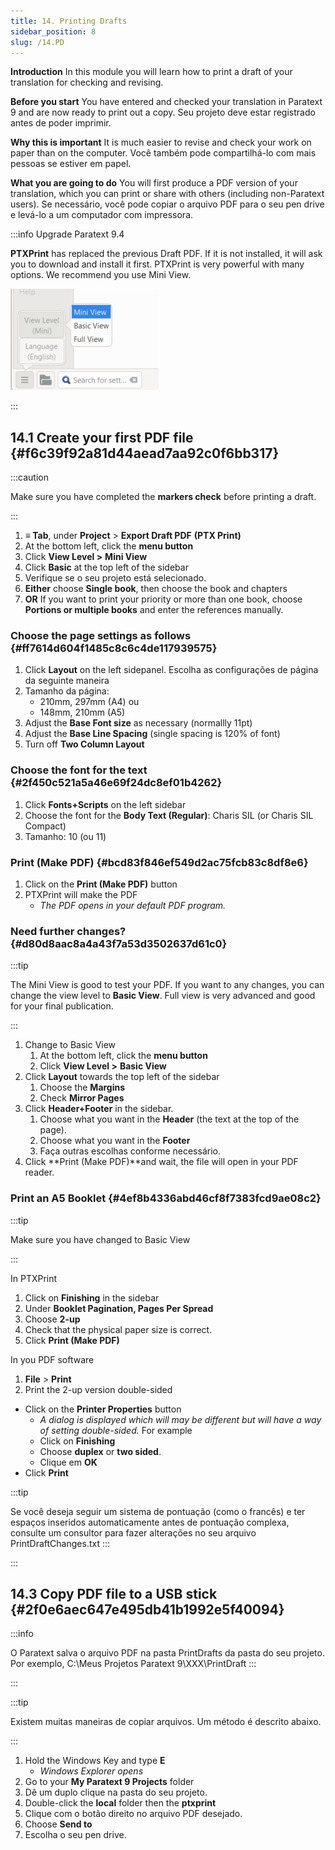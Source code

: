```yaml
---
title: 14. Printing Drafts
sidebar_position: 8
slug: /14.PD
---
```


**Introduction**  In this module you will learn how to print a draft of your translation for checking and revising.

**Before you start**  You have entered and checked your translation in Paratext 9 and are now ready to print out a copy. Seu projeto deve estar registrado antes de poder imprimir.

**Why this is important**  It is much easier to revise and check your work on paper than on the computer. Você também pode compartilhá-lo com mais pessoas se estiver em papel.

**What you are going to do**  You will first produce a PDF version of your translation, which you can print or share with others (including non-Paratext users). Se necessário, você pode copiar o arquivo PDF para o seu pen drive e levá-lo a um computador com impressora.

:::info Upgrade Paratext 9.4

<div class='notion-row'>
<div class='notion-column' style={{width: 'calc((100% - (min(32px, 4vw) * 1)) * 0.5)'}}>

**PTXPrint** has replaced the previous Draft PDF. If it is not installed, it will ask you to download and install it first. PTXPrint is very powerful with many options. We recommend you use Mini View.

</div><div className='notion-spacer'></div>

<div class='notion-column' style={{width: 'calc((100% - (min(32px, 4vw) * 1)) * 0.5)'}}>

![](./1156349448.png)

</div><div className='notion-spacer'></div>
</div>

:::

## 14.1 Create your first PDF file {#f6c39f92a81d44aead7aa92c0f6bb317}

:::caution

Make sure you have completed the **markers check** before printing a draft.

:::

1. **≡ Tab**, under **Project** &gt; **Export Draft PDF** **(PTX Print)**
2. At the bottom left, click the **menu button**
3. Click **View Level &gt;**  **Mini View**
4. Click **Basic** at the top left of the sidebar
5. Verifique se o seu projeto está selecionado.
6. **Either** choose **Single book**, then choose the book and chapters
7. **OR** If you want to print your priority or more than one book, choose **Portions or multiple books** and enter the references manually.

### Choose the page settings as follows {#ff7614d604f1485c8c6c4de117939575}

1. Click **Layout** on the left sidepanel. Escolha as configurações de página da seguinte maneira
2. Tamanho da página:
   - 210mm, 297mm (A4) ou
   - 148mm, 210mm (A5)
3. Adjust the **Base Font size** as necessary (normallly 11pt)
4. Adjust the **Base Line Spacing** (single spacing is 120% of font)
5. Turn off **Two Column Layout**

### Choose the font for the text {#2f450c521a5a46e69f24dc8ef01b4262}

1. Click **Fonts+Scripts** on the left sidebar
2. Choose the font for the **Body Text (Regular)**: Charis SIL (or Charis SIL Compact)
3. Tamanho: 10 (ou 11)

### Print (Make PDF) {#bcd83f846ef549d2ac75fcb83c8df8e6}

1. Click on the **Print (Make PDF)** button
2. PTXPrint will make the PDF
   - _The PDF opens in your default PDF program._

### Need further changes? {#d80d8aac8a4a43f7a53d3502637d61c0}

:::tip

The Mini View is good to test your PDF. If you want to any changes, you can change the view level to **Basic View**. Full view is very advanced and good for your final publication.

:::

1. Change to Basic View
   1. At the bottom left, click the **menu button**
   2. Click **View Level >**  **Basic View**
2. Click **Layout** towards the top left of the sidebar
   1. Choose the **Margins**
   2. Check **Mirror Pages**
3. Click **Header+Footer** in the sidebar.
   1. Choose what you want in the **Header** (the text at the top of the page).
   2. Choose what you want in the **Footer**
   3. Faça outras escolhas conforme necessário.
4. Click \*\*Print (Make PDF)\*\*and wait, the file will open in your PDF reader.

### Print an A5 Booklet {#4ef8b4336abd46cf8f7383fcd9ae08c2}

:::tip

Make sure you have changed to Basic View

:::

In PTXPrint

1. Click on **Finishing** in the sidebar
2. Under **Booklet Pagination, Pages Per Spread**
3. Choose **2-up**
4. Check that the physical paper size is correct.
5. Click **Print (Make PDF)**

In you PDF software

1. **File** &gt; **Print**
2. Print the 2-up version double-sided

- Click on the **Printer Properties** button
  - _A dialog is displayed which will may be different but will have a way of setting double-sided._ For example
  - Click on **Finishing**
  - Choose **duplex** or **two sided**.
  - Clique em **OK**
- Click **Print**

:::tip

Se você deseja seguir um sistema de pontuação (como o francês) e ter espaços inseridos automaticamente antes de pontuação complexa, consulte um consultor para fazer alterações no seu arquivo PrintDraftChanges.txt
:::

:::

## 14.3 Copy PDF file to a USB stick {#2f0e6aec647e495db41b1992e5f40094}

:::info

O Paratext salva o arquivo PDF na pasta PrintDrafts da pasta do seu projeto. Por exemplo, C:\\Meus Projetos Paratext 9\\XXX\\PrintDraft
:::

:::

:::tip

Existem muitas maneiras de copiar arquivos. Um método é descrito abaixo.

:::

1. Hold the Windows Key and type **E**
   - _Windows Explorer opens_
2. Go to your **My Paratext 9 Projects** folder
3. Dê um duplo clique na pasta do seu projeto.
4. Double-click the **local** folder then the **ptxprint**
5. Clique com o botão direito no arquivo PDF desejado.
6. Choose **Send to**
7. Escolha o seu pen drive.
